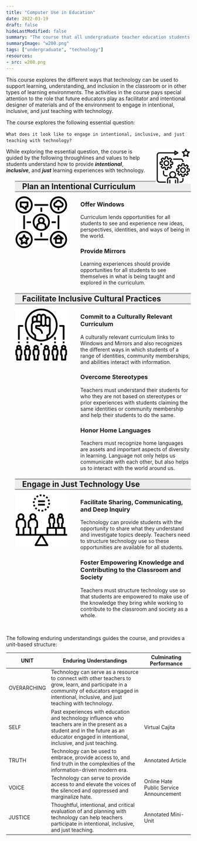 ```yaml
---
title: "Computer Use in Education"
date: 2022-03-19
draft: false
hideLastModified: false
summary: "The course that all undergraduate teacher education students take prior to being admitted into the program."
summaryImage: "w200.png"
tags: ["undergraduate", "technology"]
resources:
- src: w200.png
---
```


This course explores the different ways that technology can be used to support learning, understanding, and inclusion in the classroom or in other types of learning environments. The activities in the course pays special attention to the role that future educators play as facilitator and intentional designer of materials and of the environment to engage in intentional, inclusive, and just teaching with technology.

The course explores the following essential question:

`What does it look like to engage in intentional, inclusive, and just teaching with technology?`

<img style="float: right; clear: left; padding-left: 20px;" src="througlinesvalues.png" alt="Throughlines and Values logo" width="96" height="96" />

While exploring the essential question, the course is guided by the following throughlines and values to help students understand how to provide <em><strong>intentional</strong></em>, <em><strong>inclusive</strong></em>, and <em><strong>just</strong></em> learning experiences with technology.

<ul style="list-style: none; margin: 0;">
    <li>
        <h2 style="background-color: #eeeeee; border-top: solid 3px #a7a9ab; border-bottom: solid 3px #a7a9ab; padding-left: 20px; padding-right: 20px; margin-top: 20px; margin-bottom: 10px;">Plan an Intentional Curriculum</h2>
        <img style="float:left;" src="intentional.png" alt="Plan an Intentional Curriculum" width="144" height="144" />
        <ul style="list-style: none; margin: 0; margin-left: 155px;">
            <li>
                <h3>Offer Windows</h3>
                <p>Curriculum lends opportunities for all students to see and experience new ideas, perspectives, identities, and ways of being in the world.</p>
            </li>
            <li>
                <h3>Provide Mirrors</h3>
                <p>Learning experiences should provide opportunities for all students to see themselves in what is being taught and explored in the curriculum.</p>
            </li>
        </ul>
    </li>
    <li>
        <h2 style="background-color: #eeeeee; border-top: solid 3px #a7a9ab; border-bottom: solid 3px #a7a9ab; padding-left: 20px; padding-right: 20px; margin-top: 20px; margin-bottom: 10px;">Facilitate Inclusive Cultural Practices</h2>
        <img style="float:left;" src="inclusive.png" alt="Facilitate Inclusive Cultural Practices" width="144" height="144" />
        <ul style="list-style: none; margin: 0; margin-left: 155px;">
            <li>
                <h3>Commit to a Culturally Relevant Curriculum</h3>
                <p>A culturally relevant curriculum links to Windows and Mirrors and also recognizes the different ways in which students of a range of identities, community memberships, and abilities interact with information.</p>
            </li>
            <li>
                <h3>Overcome Stereotypes</h3>
                <p>Teachers must understand their students for who they are not based on stereotypes or prior experiences with students claiming the same identities or community membership and help their students to do the same.</p>
            </li>
            <li>
                <h3>Honor Home Languages</h3>
                <p>Teachers must recognize home languages are assets and important aspects of diversity in learning. Language not only helps us communicate with each other, but also helps us to interact with the world around us.</p>
            </li>
        </ul>
    </li>
    <li>
        <h2 style="background-color: #eeeeee; border-top: solid 3px #a7a9ab; border-bottom: solid 3px #a7a9ab; padding-left: 20px; padding-right: 20px; margin-top: 20px; margin-bottom: 10px;">Engage in Just Technology Use</h2>
        <img style="float:left;" src="justtechuse.png" alt="Engage in Just Technology Use" width="144" height="144" />
        <ul style="list-style: none; margin: 0; margin-left: 155px;">
            <li>
                <h3>Facilitate Sharing, Communicating, and Deep Inquiry</h3>
                <p>Technology can provide students with the opportunity to share what they understand and investigate topics deeply. Teachers need to structure technology use so these opportunities are available for all students.</p>
            </li>
            <li>
                <h3>Foster Empowering Knowledge and Contributing to the Classroom and Society</h3>
                <p>Teachers must structure technology use so that students are empowered to make use of the knowledge they bring while working to contribute to the classroom and society as a whole.</p>
            </li>
        </ul>
    </li>
</ul>

<br />

The following enduring understandings guides the course, and provides a unit-based structure:

UNIT | Enduring Understandings | Culminating Performance
-----|-------------------------|-------------------------
OVERARCHING | Technology can serve as a resource to connect with other teachers to grow, learn, and participate in a community of educators engaged in intentional, inclusive, and just teaching with technology. | 
SELF | Past experiences with education and technology influence who teachers are in the present as a student and in the future as an educator engaged in intentional, inclusive, and just teaching. | Virtual Cajita
TRUTH | Technology can be used to embrace, provide access to, and find truth in the complexities of the information-driven modern era. | Annotated Article
VOICE | Technology can serve to provide access to and elevate the voices of the silenced and oppressed and marginalize hate. | Online Hate Public Service Announcement
JUSTICE | Thoughtful, intentional, and critical evaluation of and planning with technology can help teachers participate in intentional, inclusive, and just teaching. | Annotated Mini-Unit
